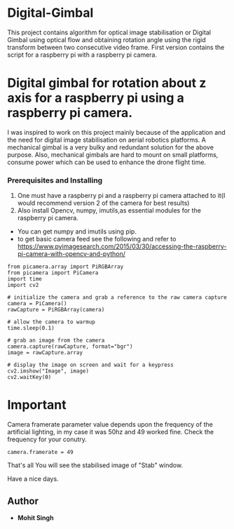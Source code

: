# Digital-Gimbal
This project contains algorithm for optical image stabilisation or Digital Gimbal  using optical flow and obtaining rotation angle using the rigid transform between two consecutive video frame. First version contains the script for a raspberry pi with a raspberry pi camera.
# Digital gimbal for rotation about z axis for a raspberry pi using a raspberry pi camera.

I was inspired to work on this project mainly because of the application and the need for digital image stabilisation on aerial robotics platforms.
A mechanical gimbal is a very bulky and redundant solution for the above purpose. Also, mechanical gimbals are hard to mount on small platforms, consume power which can be used to enhance the drone flight time.

### Prerequisites and Installing

1) One must have a raspberry pi and a raspberry pi camera attached to it(I would recommend version 2 of the camera for best results)
2) Also install Opencv, numpy, imutils,as essential modules for the raspberry pi camera.
  * You can get numpy and imutils using pip.
  * to get basic camera feed see the following and refer to 
  https://www.pyimagesearch.com/2015/03/30/accessing-the-raspberry-pi-camera-with-opencv-and-python/   
```
from picamera.array import PiRGBArray
from picamera import PiCamera
import time
import cv2
 
# initialize the camera and grab a reference to the raw camera capture
camera = PiCamera()
rawCapture = PiRGBArray(camera)
 
# allow the camera to warmup
time.sleep(0.1)
 
# grab an image from the camera
camera.capture(rawCapture, format="bgr")
image = rawCapture.array
 
# display the image on screen and wait for a keypress
cv2.imshow("Image", image)
cv2.waitKey(0)
```

# Important
Camera framerate parameter value depends upon the frequency of the artificial lighting, in my case it was 50hz and 49 worked fine.
Check the frequency for your conutry.
```
camera.framerate = 49
```

That's all
You will see the stabilised image of "Stab" window.

Have a nice days.

## Author

* **Mohit Singh**
